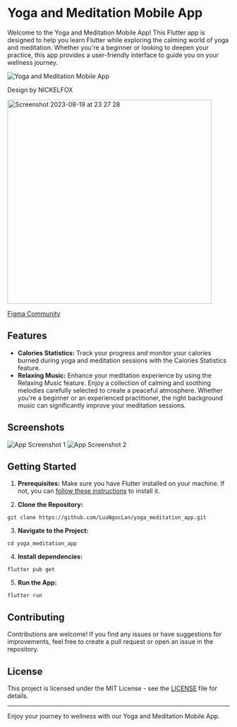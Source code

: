 # Yoga and Meditation Mobile App

Welcome to the Yoga and Meditation Mobile App! This Flutter app is designed to help you learn Flutter while exploring the calming world of yoga and meditation. Whether you're a beginner or looking to deepen your practice, this app provides a user-friendly interface to guide you on your wellness journey.

![Yoga and Meditation Mobile App](https://github.com/LuuNgocLan/yoga_meditation_app/assets/29207172/59ae1009-3b56-43e2-92e6-91a1e9e09eb2)

Design by NICKELFOX

<img width="463" alt="Screenshot 2023-08-19 at 23 27 28" src="https://github.com/LuuNgocLan/yoga_meditation_app/assets/29207172/0a65b25e-a490-49ca-8aab-ae101915e064">

[Figma Community](https://www.figma.com/community/file/1253250160241988532)

## Features

- **Calories Statistics:** Track your progress and monitor your calories burned during yoga and meditation sessions with the Calories Statistics feature.
- **Relaxing Music:** Enhance your meditation experience by using the Relaxing Music feature. Enjoy a collection of calming and soothing melodies carefully selected to create a peaceful atmosphere. Whether you're a beginner or an experienced practitioner, the right background music can significantly improve your meditation sessions.

## Screenshots

![App Screenshot 1](screenshot1.png)
![App Screenshot 2](screenshot2.png)

## Getting Started

1. **Prerequisites:** Make sure you have Flutter installed on your machine. If not, you can [follow these instructions](https://flutter.dev/docs/get-started/install) to install it.

2. **Clone the Repository:** 

```
git clone https://github.com/LuuNgocLan/yoga_meditation_app.git
```

3. **Navigate to the Project:** 

```
cd yoga_meditation_app
```

4. **Install dependencies:**

```
flutter pub get
```

5. **Run the App:** 

```
flutter run
```


## Contributing

Contributions are welcome! If you find any issues or have suggestions for improvements, feel free to create a pull request or open an issue in the repository.

## License

This project is licensed under the MIT License - see the [LICENSE](LICENSE) file for details.

---

Enjoy your journey to wellness with our Yoga and Meditation Mobile App.
